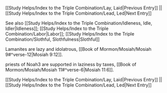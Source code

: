 [[Study Helps/Index to the Triple Combination/Lay, Laid|Previous Entry]]  ||  [[Study Helps/Index to the Triple Combination/Lead, Led|Next Entry]]

 See also [[Study Helps/Index to the Triple Combination/Idleness, Idle, Idler|Idleness]]; [[Study Helps/Index to the Triple Combination/Labor|Labor]]; [[Study Helps/Index to the Triple Combination/Slothful, Slothfulness|Slothful]]

 Lamanites are lazy and idolatrous, [[Book of Mormon/Mosiah/Mosiah 9#^verse-12|Mosiah 9:12]].

 priests of Noah3 are supported in laziness by taxes, [[Book of Mormon/Mosiah/Mosiah 11#^verse-6|Mosiah 11:6]].

[[Study Helps/Index to the Triple Combination/Lay, Laid|Previous Entry]]  ||  [[Study Helps/Index to the Triple Combination/Lead, Led|Next Entry]]